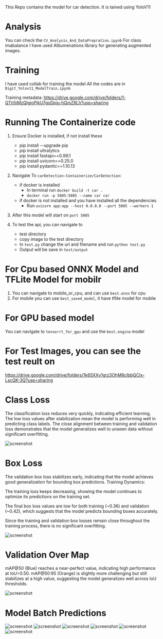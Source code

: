 This Repo contains the model for car detection. It is tained using YoloV11

# Analysis
You can check the `CV_Analysis_And_DataPrepration.ipynb`
For class imabalance I have used Albumenations library for generating augmented images.

# Training 
I have used collab for training the model
All the codes are in `Digit_Yolov11_ModelTrain.ipynb`

Training metadata: https://drive.google.com/drive/folders/1-QTh5iMzQlgjoPjkU7goDpiu-hQmZ8Lh?usp=sharing

# Running The Containerize code
1. Ensure Docker is installed, if not install these
    * pip install --upgrade pip
    * pip install ultralytics
    * pip install fastapi==0.99.1 
    * pip install uvicorn==0.25.0        
    * pip install pydantic==1.10.13

    
    
2. Navigate To `carDetection-Containerize/CarDetection`:
    * if docker is installed
        * In terminal run `docker build -t car .`
        * `docker run -p 5005:5005 --name car car`
    * if docker is not installed and you have installed all the dependencies
        * Run `uvicorn app:app --host 0.0.0.0 --port 5005 --workers 1`
3. After this model will start on `port 5005`
4. To test the api, you can navigate to
    * test directory
    * copy image to the test directory
    * In `test.py` change the url and filename and run `python test.py`
    * Output will be save in `test/output`

# For Cpu based  ONNX Model and TFLite Model for mobilr
1. You can navigate to mobile_or_cpu, and can use `best.onnx` for cpu
2. For mobile you can use `best_saved_model`, it have tflite model for mobile

# For GPU based model
You can navigate to `tensorrt_for_gpu` and use the `best.engine` model

# For Test Images, you can see the test reult on 
https://drive.google.com/drive/folders/1k6SXXv1grz3OhM8cIbbQCIx-LscQK-3Q?usp=sharing


# Class Loss
The classification loss reduces very quickly, indicating efficient learning. The low loss values after stabilization mean the model is performing well in predicting class labels. The close alignment between training and validation loss demonstrates that the model generalizes well to unseen data without significant overfitting.

![screenshot](images/classloss.png)


# Box Loss
The validation box loss stabilizes early, indicating that the model achieves good generalization for bounding box predictions.
Training Dynamics:

The training loss keeps decreasing, showing the model continues to optimize its predictions on the training set.


The final box loss values are low for both training (~0.36) and validation (~0.42), which suggests that the model predicts bounding boxes accurately.


Since the training and validation box losses remain close throughout the training process, there is no significant overfitting.

![screenshot](images/training_val_box_loss.png)

# Validation Over Map

mAP@50 (Blue) reaches a near-perfect value, indicating high performance at IoU=0.50. mAP@50:95 (Orange) is slightly more challenging but still stabilizes at a high value, suggesting the model generalizes well across IoU thresholds.

![screenshot](images/map.png)

# Model Batch Predictions
![screenshot](others/train_batch71370.jpg)
![screenshot](others/train_batch71372.jpg)
![screenshot](others/train_batch71370.jpg)
![screenshot](others/val_batch0_pred.jpg)
![screenshot](others/val_batch2_labels.jpg)
![screenshot](others/val_batch2_pred.jpg)


